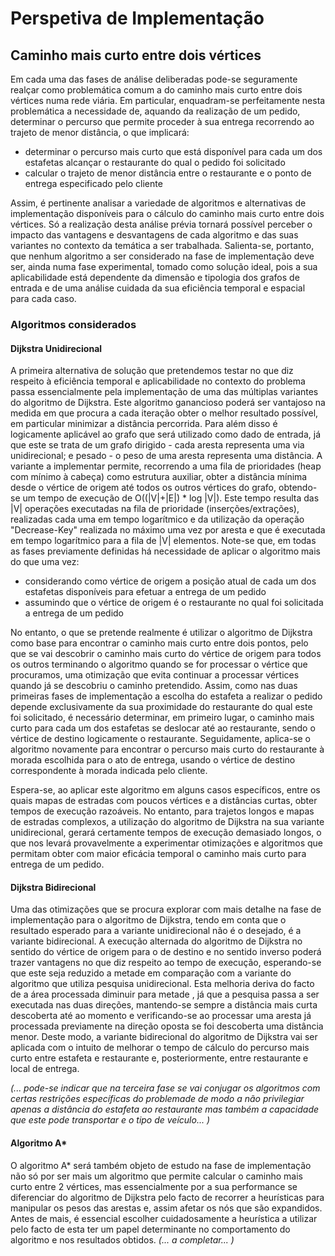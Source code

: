 # Perspetiva de Implementação
 
## Caminho mais curto entre dois vértices
 
Em cada uma das fases de análise deliberadas pode-se seguramente realçar como problemática comum a do caminho mais curto entre dois vértices numa rede viária. Em particular, enquadram-se perfeitamente nesta problemática a necessidade de, aquando da realização de um pedido, determinar o percurso que permite proceder à sua entrega recorrendo ao trajeto de menor distância, o que implicará:
- determinar o percurso mais curto que está disponível para cada um dos estafetas alcançar o restaurante do qual o pedido foi solicitado
- calcular o trajeto de menor distância entre o restaurante e o ponto de entrega especificado pelo cliente
 
Assim, é pertinente analisar a variedade de algoritmos e alternativas de implementação disponíveis para o cálculo do caminho mais curto entre dois vértices. Só a realização desta análise prévia tornará possível perceber o impacto das vantagens e desvantagens de cada algoritmo e das suas variantes no contexto da temática a ser trabalhada.
Salienta-se, portanto, que nenhum algoritmo a ser considerado na fase de implementação deve ser, ainda numa fase experimental, tomado como solução ideal, pois a sua aplicabilidade está dependente da dimensão e tipologia dos grafos de entrada e de uma análise cuidada da sua eficiência temporal e espacial para cada caso.
 
###  Algoritmos considerados
 
#### Dijkstra Unidirecional
 
A primeira alternativa de solução que pretendemos testar no que diz respeito à eficiência temporal e aplicabilidade no contexto do problema passa essencialmente pela implementação de uma das múltiplas variantes do algoritmo de Dijkstra.
Este algoritmo ganancioso poderá ser vantajoso na medida em que procura a cada iteração obter o melhor resultado possível, em particular minimizar a distância percorrida. Para além disso é logicamente aplicável ao grafo que será utilizado como dado de entrada, já que este se trata de um grafo dirigido - cada aresta representa uma via unidirecional; e pesado - o peso de uma aresta representa uma distância.
A variante a implementar permite, recorrendo a uma fila de prioridades (heap com mínimo à cabeça) como estrutura auxiliar, obter a distância mínima desde o vértice de origem até todos os outros vértices do grafo, obtendo-se um tempo de execução de O((|V|+|E|) * log |V|). Este tempo resulta das |V| operações executadas na fila de prioridade (inserções/extrações), realizadas cada uma em tempo logarítmico e da utilização da operação "Decrease-Key" realizada no máximo uma vez por aresta e que é executada em tempo logarítmico para a fila de |V| elementos.
Note-se que, em todas as fases previamente definidas há necessidade de aplicar o algoritmo mais do que uma vez:
- considerando como vértice de origem a posição atual de cada um dos estafetas disponíveis para efetuar a entrega de um pedido
- assumindo que o vértice de origem é o restaurante no qual foi solicitada a entrega de um pedido
 
No entanto, o que se pretende realmente é utilizar o algoritmo de Dijkstra como base para encontrar o caminho mais curto entre dois pontos, pelo que se vai descobrir o caminho mais curto do vértice de origem para todos os outros terminando o algoritmo quando se for processar o vértice que procuramos, uma otimização que evita continuar a processar vértices quando já se descobriu o caminho pretendido.
Assim, como nas duas primeiras fases de implementação a escolha do estafeta a realizar o pedido depende exclusivamente da sua proximidade do restaurante do qual este foi solicitado, é necessário determinar, em primeiro lugar, o caminho mais curto para cada um dos estafetas se deslocar até ao restaurante, sendo o vértice de destino logicamente o restaurante. Seguidamente, aplica-se o algoritmo novamente para encontrar o percurso mais curto do restaurante à morada escolhida para o ato de entrega, usando o vértice de destino correspondente à morada indicada pelo cliente.
 
Espera-se, ao aplicar este algoritmo em alguns casos específicos, entre os quais mapas de estradas com poucos vértices e a distâncias curtas, obter tempos de execução razoáveis. No entanto, para trajetos longos e mapas de estradas complexos, a utilização do algoritmo de Dijkstra na sua variante unidirecional, gerará certamente tempos de execução demasiado longos, o que nos levará provavelmente a experimentar otimizações e algoritmos que permitam obter com maior eficácia temporal o caminho mais curto para entrega de um pedido.
 
#### Dijkstra Bidirecional
 
Uma das otimizações que se procura explorar com mais detalhe na fase de implementação para o algoritmo de Dijkstra, tendo em conta que o resultado esperado para a variante unidirecional não é o desejado, é a variante bidirecional. A execução alternada do algoritmo de Dijkstra no sentido do vértice de origem para o de destino e no sentido inverso poderá trazer vantagens no que diz respeito ao tempo de execução, esperando-se que este seja reduzido a metade em comparação com a variante do algoritmo que utiliza pesquisa unidirecional.
Esta melhoria deriva do facto de a área processada diminuir para metade , já que a pesquisa passa a ser executada nas duas direções, mantendo-se sempre a distância mais curta descoberta até ao momento e verificando-se ao processar uma aresta já processada previamente na direção oposta se foi descoberta uma distância menor.
Deste modo, a variante bidirecional do algoritmo de Dijkstra vai ser aplicada com o intuito de melhorar o tempo de cálculo do percurso mais curto entre estafeta e restaurante e, posteriormente, entre restaurante e local de entrega.
 
 
*(... pode-se indicar que na terceira fase se vai conjugar os algoritmos com certas restrições específicas do problemade de modo a não privilegiar apenas a distância do estafeta ao restaurante mas também a capacidade que este pode transportar e o tipo de veículo... )*
 
#### Algoritmo A*
 
O algoritmo A* será também objeto de estudo na fase de implementação não só por ser mais um algoritmo que permite calcular o caminho mais curto entre 2 vértices, mas essencialmente por a sua performance se diferenciar do algoritmo de Dijkstra pelo facto de recorrer a heurísticas para manipular os pesos das arestas e, assim afetar os nós que são expandidos.
Antes de mais, é essencial escolher cuidadosamente a heurística a utilizar pelo facto de esta ter um papel determinante no comportamento do algoritmo e nos resultados obtidos.
*(... a completar... )*
